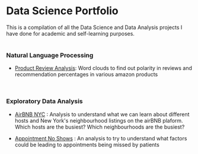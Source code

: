 # Data Science Portfolio
This is a compilation of all the Data Science and Data Analysis projects I have done for academic
and self-learning purposes.
<br />
<br />

### Natural Language Processing

- [Product Review Analysis](https://github.com/darkMatterChimpanzee/Data-Science-Portfolio/tree/main/Product%20Review%20Analysis): 
 Word clouds to find out polarity in reviews and recommendation percentages in various amazon products


<br />

### Exploratory Data Analysis

- [AirBNB NYC](https://github.com/darkMatterChimpanzee/Data-Science-Portfolio/tree/main/AirBNB%20NYC) : Analysis to understand what we can learn about different hosts and New York's neighbourhood listings on the 
  airBNB plaform. Which hosts are the busiest? Which neighbourhoods are the busiest?

- [Appointment No Shows](https://github.com/darkMatterChimpanzee/Data-Science-Portfolio/tree/main/Appointment%20No-Shows) : 
An analysis to try to understand what factors could be leading to appointments being missed by patients 
<br />